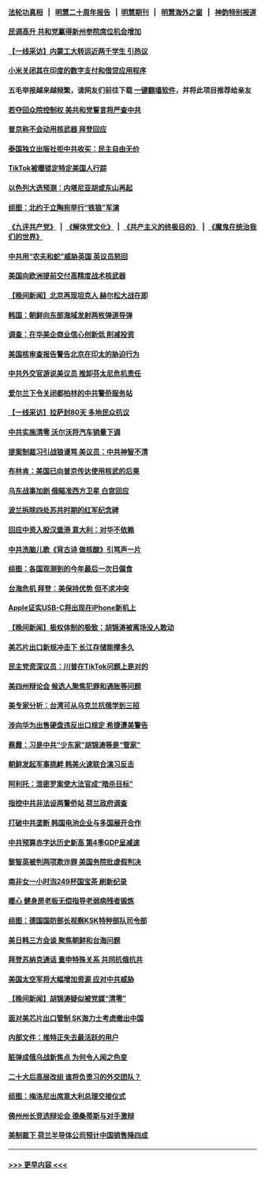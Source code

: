 #### [法轮功真相](https://github.com/gfw-breaker/truth/blob/master/README.md?t=0) &nbsp;&nbsp;|&nbsp;&nbsp; [明慧二十周年报告](https://github.com/gfw-breaker/mh-reports/blob/master/README.md?t=0) &nbsp;&nbsp;|&nbsp;&nbsp;[明慧期刊](https://github.com/gfw-breaker/mh-qikan) &nbsp;&nbsp;|&nbsp;&nbsp; [明慧海外之窗](https://github.com/gfw-breaker/mh-news/blob/master/README.md?t=0) &nbsp;&nbsp;|&nbsp;&nbsp; [神韵特别报道](https://github.com/gfw-breaker/mh-news/blob/master/shenyun.md?t=0)
#### [民调高升 共和党赢得新州参院席位机会增加](../pages/nsc418/n13854945.md?t=10291101) 
#### [【一线采访】内蒙工大转运近两千学生 引热议](../pages/nsc418/n13854643.md?t=10291101) 
#### [小米关闭其在印度的数字支付和借贷应用程序](../pages/nsc418/n13854939.md?t=10291101) 
#### 五毛举报越来越频繁，请网友们前往下载 [一键翻墙软件](https://github.com/gfw-breaker/ssr-accounts)，并将此项目推荐给亲友
#### [若夺回众院控制权 美共和党誓言将严查中共](../pages/nsc418/n13854888.md?t=10291101) 
#### [普京称不会动用核武器 拜登回应](../pages/nsc418/n13854846.md?t=10291101) 
#### [泰国独立出版社拒中共收买：民主自由无价](../pages/nsc418/n13854788.md?t=10291101) 
#### [TikTok被曝锁定特定美国人行踪](../pages/nsc418/n13854568.md?t=10291101) 
#### [以色列大选预测：内塔尼亚胡或东山再起](../pages/nsc418/n13854841.md?t=10291101) 
#### [组图：北约于立陶宛举行“铁狼”军演](../pages/nsc418/n13854692.md?t=10291101) 
#### [《九评共产党》](https://github.com/begood0513/9ping.md/blob/master/README.md) &nbsp;|&nbsp; [《解体党文化》](../../../../jtdwh.md/blob/master/README.md)  &nbsp;|&nbsp; [《共产主义的终极目的》](../../../../gczydzjmd.md/blob/master/README.md) &nbsp;|&nbsp; [《魔鬼在统治我们的世界》](../../../../mgztzwmdsj.md/blob/master/README.md) 
#### [中共用“农夫和蛇”威胁英国 英议员怒回](../pages/nsc418/n13854850.md?t=10291101) 
#### [美国向欧洲提前交付高精度战术核武器](../pages/nsc418/n13854787.md?t=10291101) 
#### [【晚间新闻】北京再现坦克人 赫尔松大战在即](../pages/nsc418/n13854593.md?t=10291101) 
#### [韩国：朝鲜向东部海域发射两枚弹道导弹](../pages/nsc418/n13854566.md?t=10291101) 
#### [调查：在华美企商业信心创新低 削减投资](../pages/nsc418/n13854463.md?t=10291101) 
#### [美国核审查报告警告北京在印太的胁迫行为](../pages/nsc418/n13854269.md?t=10291101) 
#### [中共外交官游说美议员 推卸芬太尼危机责任](../pages/nsc418/n13854308.md?t=10291101) 
#### [爱尔兰下令关闭都柏林的中共警侨服务站](../pages/nsc418/n13854286.md?t=10291101) 
#### [【一线采访】拉萨封80天 多地民众抗议](../pages/nsc418/n13853861.md?t=10291101) 
#### [中共实施清零 沃尔沃将汽车销量下调](../pages/nsc418/n13854166.md?t=10291101) 
#### [提案制裁习引战狼谩骂 美议员：中共神智不清](../pages/nsc418/n13854155.md?t=10291101) 
#### [布林肯：美国已向普京传达使用核武的后果](../pages/nsc418/n13854141.md?t=10291101) 
#### [乌东战事加剧 俄瞄准西方卫星 白宫回应](../pages/nsc418/n13854092.md?t=10291101) 
#### [波兰拆除四处苏共时期的红军纪念碑](../pages/nsc418/n13854133.md?t=10291101) 
#### [回应中资入股汉堡港 意大利：对华不依赖](../pages/nsc418/n13854132.md?t=10291101) 
#### [中共洗脑儿歌《背古诗 做核酸》引骂声一片](../pages/nsc418/n13854062.md?t=10291101) 
#### [组图：各国观测到的今年最后一次日偏食](../pages/nsc418/n13854090.md?t=10291101) 
#### [台海危机 拜登：美保持优势 但不求冲突](../pages/nsc418/n13854087.md?t=10291101) 
#### [Apple证实USB-C将出现在iPhone新机上](../pages/nsc418/n13853862.md?t=10291101) 
#### [【晚间新闻】极权体制的极致：胡锦涛被离场没人敢动](../pages/nsc418/n13853832.md?t=10291101) 
#### [美芯片出口新规冲击下 长江存储能撑多久](../pages/nsc418/n13853534.md?t=10291101) 
#### [民主党资深议员：川普在TikTok问题上是对的](../pages/nsc418/n13853556.md?t=10291101) 
#### [美四州辩论会 候选人聚焦犯罪和通胀等问题](../pages/nsc418/n13853476.md?t=10291101) 
#### [美专家分析：台湾可从乌克兰抗俄学到三招](../pages/nsc418/n13853178.md?t=10291101) 
#### [涉向华为出售硬盘违反出口规定 希捷遭美警告](../pages/nsc418/n13853447.md?t=10291101) 
#### [蔡霞：习是中共“少东家”胡锦涛等是“管家”](../pages/nsc418/n13853210.md?t=10291101) 
#### [朝鲜发起军事挑衅 韩美火速联合演习反击](../pages/nsc418/n13852988.md?t=10291101) 
#### [阿利托：泄密罗案使大法官成“暗杀目标”](../pages/nsc418/n13853440.md?t=10291101) 
#### [指控中共非法设两警侨站 荷兰政府调查](../pages/nsc418/n13852728.md?t=10291101) 
#### [打破中共垄断 韩国电池企业与多国展开合作](../pages/nsc418/n13852989.md?t=10291101) 
#### [中共预算赤字达历史新高 第4季GDP呈减速](../pages/nsc418/n13853163.md?t=10291101) 
#### [黎智英被判两项欺诈罪 美国务院批虚假判决](../pages/nsc418/n13853422.md?t=10291101) 
#### [南非女一小时泡249杯国宝茶 刷新纪录](../pages/nsc418/n13853069.md?t=10291101) 
#### [暖心 健身房老板无偿指导老弱病残者锻炼](../pages/nsc418/n13853026.md?t=10291101) 
#### [组图：德国国防部长视察KSK特种部队司令部](../pages/nsc418/n13853143.md?t=10291101) 
#### [美日韩三方会谈 聚焦朝鲜和台海问题](../pages/nsc418/n13853237.md?t=10291101) 
#### [拜登苏纳克通话 重申特殊关系 共同抗俄抗共](../pages/nsc418/n13853263.md?t=10291101) 
#### [美国太空军将大幅增加资源 应对中共威胁](../pages/nsc418/n13853146.md?t=10291101) 
#### [【晚间新闻】胡锦涛疑似被党媒“清零”](../pages/nsc418/n13852382.md?t=10291101) 
#### [面对美芯片出口管制 SK海力士考虑撤出中国](../pages/nsc418/n13853009.md?t=10291101) 
#### [内部文件：推特正失去最活跃的用户](../pages/nsc418/n13852889.md?t=10291101) 
#### [脏弹成俄乌战新焦点 为何令人闻之色变](../pages/nsc418/n13852857.md?t=10291101) 
#### [二十大后高层改组 谁将负责习的外交团队？](../pages/nsc418/n13852729.md?t=10291101) 
#### [组图：梅洛尼出席意大利总理交接仪式](../pages/nsc418/n13852569.md?t=10291101) 
#### [佛州州长竞选辩论会 德桑蒂斯与对手激辩](../pages/nsc418/n13852677.md?t=10291101) 
#### [美制裁下 荷兰半导体公司预计中国销售降四成](../pages/nsc418/n13852702.md?t=10291101) 

----
#### [ >>> 更早内容 <<< ](../indexes/nsc418-earlier.md)
